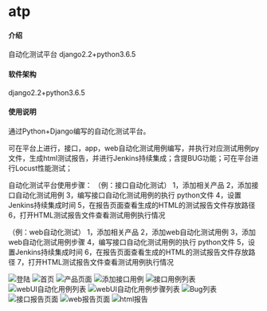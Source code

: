 # atp

#### 介绍
自动化测试平台 django2.2+python3.6.5

#### 软件架构
django2.2+python3.6.5

#### 使用说明
通过Python+Django编写的自动化测试平台。

可在平台上进行，接口，app，web自动化测试用例编写，并执行对应测试用例py文件，生成html测试报告，并进行Jenkins持续集成；含提BUG功能；可在平台进行Locust性能测试；

自动化测试平台使用步骤：
（例：接口自动化测试）
    1，添加相关产品
    2，添加接口自动化测试用例
    3，编写接口自动化测试用例的执行 python文件
    4，设置Jenkins持续集成时间
    5，在报告页面查看生成的HTML的测试报告文件存放路径
    6，打开HTML测试报告文件查看测试用例执行情况

（例：web自动化测试）
    1，添加相关产品
    2，添加web自动化测试用例
    3，添加web自动化测试用例步骤
    4，编写接口自动化测试用例的执行 python文件
    5，设置Jenkins持续集成时间
    6，在报告页面查看生成的HTML的测试报告文件存放路径
    7，打开HTML测试报告文件查看测试用例执行情况

![登陆](https://images.gitee.com/uploads/images/2020/0821/174936_c1ffe559_7544664.png "login.png")
![首页](https://images.gitee.com/uploads/images/2020/0821/175016_bb91a963_7544664.png "home.png")
![产品页面](https://images.gitee.com/uploads/images/2020/0814/172803_742176da_7544664.png "product.png")
![添加接口用例](https://images.gitee.com/uploads/images/2020/0821/175352_2808be69_7544664.png "add_apitest.png")
![接口用例列表](https://images.gitee.com/uploads/images/2020/0814/173054_2fe50768_7544664.png "api_test.png")
![webUI自动化用例列表](https://images.gitee.com/uploads/images/2020/0814/173305_29362612_7544664.png "web_test.png")
![webUI自动化用例步骤列表](https://images.gitee.com/uploads/images/2020/0814/173339_7abab8a4_7544664.png "web_step.png")
![Bug列表](https://images.gitee.com/uploads/images/2020/0814/173411_687135e9_7544664.png "bug_l.png")
![接口报告页面](https://images.gitee.com/uploads/images/2020/0821/175600_88ea6a28_7544664.png "apis_report.png")
![web报告页面](https://images.gitee.com/uploads/images/2020/0814/173453_7f2a7b55_7544664.png "web_report.png")
![html报告](https://images.gitee.com/uploads/images/2020/0814/173553_5d3f3a7b_7544664.png "web_html.png")


